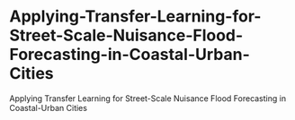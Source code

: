 # Applying-Transfer-Learning-for-Street-Scale-Nuisance-Flood-Forecasting-in-Coastal-Urban-Cities
Applying Transfer Learning for Street-Scale Nuisance Flood Forecasting in  Coastal-Urban Cities
